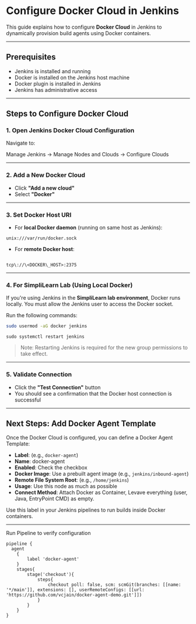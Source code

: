 
# Configure Docker Cloud in Jenkins

This guide explains how to configure **Docker Cloud** in Jenkins to dynamically provision build agents using Docker containers.

---

## Prerequisites

- Jenkins is installed and running
- Docker is installed on the Jenkins host machine
- Docker plugin is installed in Jenkins
- Jenkins has administrative access

---

## Steps to Configure Docker Cloud

### 1. Open Jenkins Docker Cloud Configuration

Navigate to:


Manage Jenkins → Manage Nodes and Clouds → Configure Clouds


---

### 2. Add a New Docker Cloud

- Click **"Add a new cloud"**
- Select **"Docker"**

---

### 3. Set Docker Host URI

- For **local Docker daemon** (running on same host as Jenkins):

```
unix:///var/run/docker.sock

```

- For **remote Docker host**:

```

tcp\://\<DOCKER\_HOST>:2375

```

---

### 4. For SimpliLearn Lab (Using Local Docker)

If you're using Jenkins in the **SimpliLearn lab environment**, Docker runs locally. You must allow the Jenkins user to access the Docker socket.

Run the following commands:

```bash
sudo usermod -aG docker jenkins
```
```
sudo systemctl restart jenkins
````

> Note: Restarting Jenkins is required for the new group permissions to take effect.

---

### 5. Validate Connection

* Click the **"Test Connection"** button
* You should see a confirmation that the Docker host connection is successful

---

## Next Steps: Add Docker Agent Template

Once the Docker Cloud is configured, you can define a Docker Agent Template:

* **Label**: (e.g., `docker-agent`)
* **Name**: docker-agent
* **Enabled**: Check the checkbox
* **Docker Image**: Use a prebuilt agent image (e.g., `jenkins/inbound-agent`)
* **Remote File System Root**: (e.g., `/home/jenkins`)
* **Usage**: Use this node as much as possible
* **Connect Method**: Attach Docker as Container, Levave everything (user, Java, EntryPoint CMD) as empty.

Use this label in your Jenkins pipelines to run builds inside Docker containers.

---

Run Pipeline to verify configuration

```
pipeline {
  agent 
	{
        label 'docker-agent'
    }
    stages{
        stage('checkout'){
            steps{
                checkout poll: false, scm: scmGit(branches: [[name: '*/main']], extensions: [], userRemoteConfigs: [[url: 'https://github.com/vcjain/docker-agent-demo.git']])
            }    
        }
    }
}
```

